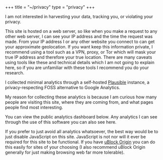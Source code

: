 +++
title = "~/privacy"
type = "privacy"
+++

I am not interested in harvesting your data, tracking you, or violating your privacy.

This site is hosted on a web server, so like when you make a request to any other web server, I can see your IP address and the time the request was made. From your IP address I or any other website you connect to can get your approximate geolocation. If you want keep this information private, I recommend using a tool such as a VPN, proxy, or Tor which will mask your true IP address and therefore your true location. There are many caveats using tools like these and technical details which I am not going to explain here, so if you are unfamiliar with these tools I recommend you do your research.

I collected minimal analytics through a self-hosted [Plausible](https://plausible.io/) instance, a privacy-respecting FOSS alternative to Google Analytics.

My reason for collecting these analytics is because I am curious how many people are visiting this site, where they are coming from, and what pages people find most interesting.

You can view the public analytics dashboard below. Any analytics I can see through the use of this software you can also see here.

If you prefer to just avoid all analytics whatsoever, the best way would be to just disable JavaScript on this site. JavaScript is not nor will it ever be required for this site to be functional. If you have [uBlock Origin](https://ublockorigin.com/) you can do this easily for sites of your choosing (I also recommend uBlock Origin generally for just making browsing web far more tolerable).

